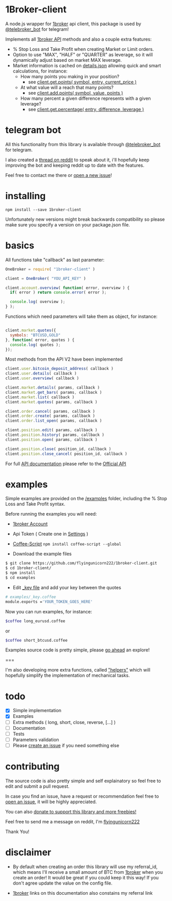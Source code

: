 1Broker-client
===

A node.js wrapper for [1broker](https://1broker.com/?c=en/action/r&i=11468) api client, this package is used by [@telebroker_bot](https://telegram.me/telebroker_bot) for telegram!


Implements all [1broker API](https://1broker.com/?c=api_documentation) methods and also a couple extra features:

 - % Stop Loss and Take Profit when creating Market or Limit orders.
 - Option to use "MAX", "HALF" or "QUARTER" as leverage, so it will dynamically adjust based on market MAX leverage.
 - Market information is cached on [details.json](https://github.com/flyingunicorn222/1broker-client/blob/v2/src/info/details.json) allowing quick and smart calculations, for instance:
   - How many points you making in your position?
     - see [client.get.points( symbol, entry, current_price )](https://github.com/flyingunicorn222/1broker-client/blob/v2/src/helpers/get/points.coffee)
   - At what value will a reach that many points?
     - see [client.add.points( symbol, value, points )](https://github.com/flyingunicorn222/1broker-client/blob/v2/src/helpers/add/points.coffee)
   - How many percent a given difference represents with a given leverage?
     - see [client.get.percentage( entry, difference, leverage )](https://github.com/flyingunicorn222/1broker-client/blob/v2/src/helpers/get/percentage.coffee)

telegram bot
====
All this functionality from this library is available through [@telebroker_bot](https://telegram.me/telebroker_bot) for telegram.

I also created a [thread on reddit](https://www.reddit.com/r/1Broker/comments/582eks/you_can_buy_and_sell_on_1broker_directly_from/) to speak about it, i'll hopefully keep improving the bot and keeping reddit up to date with the features.

Feel free to contact me there or [open a new issue](https://github.com/flyingunicorn222/1broker-client/issues/new)!


installing
====

````npm install --save 1broker-client````

Unfortunately new versions might break backwards
compatibility so please make sure you specify a version on your package.json
file.

basics
====

All functions take "callback" as last parameter:

````javascript
OneBroker = require( "1broker-client" )

client = OneBroker( "YOU_API_KEY" )

client.account.overview( function( error, overview ) {
  if( error ) return console.error( error );

  console.log( overview );
} );
````

Functions which need parameters will take them as object, for instance:

````javascript

client.market.quotes({
  symbols: "BTCUSD,GOLD"
}, function( error, quotes ) {
  console.log( quotes );
});

````

Most methods from the API V2 have been implemented


````javascript
client.user.bitcoin_deposit_address( callback )
client.user.details( callback )
client.user.overview( callback )

client.market.details( params, callback )
client.market.get_bars( params, callback )
client.market.list( callback )
client.market.quotes( params, callback )

client.order.cancel( params, callback )
client.order.create( params, callback )
client.order.list_open( params, callback )

client.position.edit( params, callback )
client.position.history( params, callback )
client.position.open( params, callback )

client.position.close( position_id, callback )
client.position.close_cancel( position_id, callback )
````

For full [API documentation](https://1broker.com/?c=en/content/api-documentation) please refer to the [Official API](https://1broker.com/?c=en/content/api-documentation)

examples
====

Simple examples are provided on the [/examples](https://github.com/flyingunicorn222/1broker-client/tree/v1/examples) folder, including
the % Stop Loss and Take Profit syntax.

Before running the examples you will need:

 - [1broker Account](https://1broker.com/?c=en/action/r&i=11468)

 - Api Token ( Create one in [Settings](https://1broker.com/?u1=account_settings) )

 - [Coffee-Script](http://coffeescript.org/) ```npm install coffee-script --global```

 - Download the example files

```bash
$ git clone https://github.com/flyingunicorn222/1broker-client.git
$ cd 1broker-client/
$ npm install
$ cd examples
```

 - Edit [_key file](https://github.com/flyingunicorn222/1broker-client/blob/v1/examples/_key.coffee) and add your key between the quotes

```bash
# examples/_key.coffee
module.exports ='YOUR_TOKEN_GOES_HERE'
```

Now you can run examples, for instance:
```bash
$coffee long_eurusd.coffee
```
or
```bash
$coffee short_btcusd.coffee
```
Examples source code is pretty simple, please [go ahead](https://github.com/flyingunicorn222/1broker-client/blob/v1/examples/) an explore!

===

I'm also developing more extra functions, called ["helpers"](https://github.com/flyingunicorn222/1broker-client/tree/v1/src/helpers) which will
hopefully simplify the implementation of mechanical tasks.

todo
====

- [x] Simple implementation
- [x] Examples
- [ ] Extra methods ( long, short, close, reverse, [...] )
- [ ] Documentation
- [ ] Tests
- [ ] Parameters validation
- [ ] Please [create an issue](https://github.com/flyingunicorn222/1broker-client/issues/new) if you need something else

contributing
====
The source code is also pretty simple and self explainatory so feel free
to edit and submit a pull request.

In case you find an issue, have a request or recommendation feel free to [open
an issue](https://github.com/flyingunicorn222/1broker-client/issues/new), it will be highly appreciated.

You can also [donate to support this library and more freebies!](https://blockchain.info/address/1767DuD8teMeeTV2DtPviqMYE1G13169x3)

Feel free to send me a message on reddit, I'm [flyingunicorn222](https://www.reddit.com/user/flyingunicorn222)

Thank You!

disclaimer
====
 - By default when creating an order this library will use my referral_id,
which means I'll receive a small amount of BTC from [1broker](https://1broker.com/?c=en/action/r&i=11468)
when you create an order! It would be great if you could keep it this way! If you don't agree update the value on the config file.

 - [1broker](https://1broker.com/?c=en/action/r&i=11468) links on this documentation
also constains my referral link
